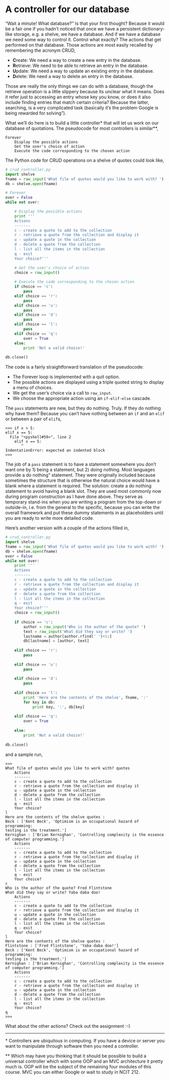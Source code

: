 # A controller for our database

“Wait a minute! What database?” Is that your first thought? Because it
would be a fair one if you hadn’t noticed that once we have a
persistent dictionary-like storage, e.g. a shelve, we have a database.
And if we have a database we need some way to control it. Control what
exactly? The actions that get performed on that database. Those actions
are most easily recalled by remembering the acronym CRUD,

-   **C**reate: We need a way to create a new entry in the database.
-   **R**etrieve: We need to be able to retrieve an entry in the
    database.
-   **U**pdate: We need a way to update an existing entry in the
    database.
-   **D**elete: We need a way to delete an entry in the database.

Those are really the only things we can do with a database, though the
retrieve operation is a little slippery because its unclear what it
means. Does it refer just to accessing an entry whose key you know, or
does it also include finding entries that match certain criteria?
Because the latter, searching, is a very complicated task (basically
it’s the problem Google is being rewarded for solving”).

What we’ll do here is to build a little controller\* that will let us
work on our database of quotations. The pseudocode for most controllers
is similar\*\*,

    Forever
        Display the possible actions
        Get the user's choice of action
        Execute the code corresponding to the chosen action

The Python code for CRUD operations on a shelve of quotes could look
like,

``` python
# crud_controller.py
import shelve
fname = raw_input('What file of quotes would you like to work with? ')
db = shelve.open(fname)

# Forever
over = False
while not over:

    # Display the possible actions
    print '''
    Actions
    -------
    c - create a quote to add to the collection
    r - retrieve a quote from the collection and display it
    u - update a quote in the collection
    d - delete a quote from the collection
    l - list all the items in the collection
    q - exit
    Your choice?'''

    # Get the user's choice of action
    choice = raw_input()
    
    # Execute the code corresponding to the chosen action
    if choice == 'c':
        pass       
    elif choice == 'r':
        pass   
    elif choice == 'u':
        pass   
    elif choice == 'd':
        pass  
    elif choice == 'l':
        pass            
    elif choice == 'q':
        over = True       
    else:
        print 'Not a valid choice!'
        
db.close()
```

The code is a fairly straightforward translation of the pseudocode:

-   The Forever loop is implemented with a quit option.
-   The possible actions are displayed using a triple quoted string to
    display a menu of choices.
-   We get the user’s choice via a call to `raw_input`.
-   We choose the appropriate action using an `if-elif-else` cascade.

The `pass` statements are new, but they do nothing. Truly. If they do
nothing why have them? Because you can’t have nothing between an `if`
and an `elif` or between a pair of `elif`s,

    >>> if x > 5:
    elif x == 5:
      File "<pyshell#59>", line 2
        elif x == 5:
           ^
    IndentationError: expected an indented block
    >>> 

The job of a `pass` statement is to have a statement somewhere you
don’t want one by 1) being a statement, but 2) doing nothing. Most
languages provide a do nothing” statement. They were originally
included because sometimes the structure that is otherwise the natural
choice would have a blank where a statement is required. The solution:
create a do nothing statement to avoid having a blank slot. They are
used most commonly now during program construction as I have done above.
They serve as temporary stand-ins when you are writing a program from
the top-down or outside-in, i.e. from the general to the specific,
because you can write the overall framework and put these dummy
statements in as placeholders until you are ready to write more detailed
code.

Here’s another version with a couple of the actions filled in,

``` python
# crud_controller.py
import shelve
fname = raw_input('What file of quotes would you like to work with? ')
db = shelve.open(fname)
over = False
while not over:
    print '''
    Actions
    -------
    c - create a quote to add to the collection
    r - retrieve a quote from the collection and display it
    u - update a quote in the collection
    d - delete a quote from the collection
    l - list all the items in the collection
    q - exit
    Your choice?'''
    choice = raw_input()
    
    if choice == 'c':
        author = raw_input('Who is the author of the quote? ')
        text = raw_input('What did they say or write? ')
        lastname = author[author.rfind(' ')+1:]
        db[lastname] = [author, text]
        
    elif choice == 'r':
        pass
    
    elif choice == 'u':
        pass
    
    elif choice == 'd':
        pass
    
    elif choice == 'l':
        print 'Here are the contents of the shelve', fname, ':'
        for key in db:
            print key, ':', db[key]
            
    elif choice == 'q':
        over = True
        
    else:
        print 'Not a valid choice!'
        
db.close()
```

and a sample run,

    >>> 
    What file of quotes would you like to work with? quotes
        Actions
        -------
        c - create a quote to add to the collection
        r - retrieve a quote from the collection and display it
        u - update a quote in the collection
        d - delete a quote from the collection
        l - list all the items in the collection
        q - exit
        Your choice?
    l
    Here are the contents of the shelve quotes :
    Beck : ['Kent Beck', 'Optimism is an occupational hazard of programming: 
    testing is the treatment.']
    Kernighan : ['Brian Kernighan', 'Controlling complexity is the essence 
    of computer programming.']
        Actions
        -------
        c - create a quote to add to the collection
        r - retrieve a quote from the collection and display it
        u - update a quote in the collection
        d - delete a quote from the collection
        l - list all the items in the collection
        q - exit
        Your choice?
    c
    Who is the author of the quote? Fred Flintstone
    What did they say or write? Yaba daba doo!
        Actions
        -------
        c - create a quote to add to the collection
        r - retrieve a quote from the collection and display it
        u - update a quote in the collection
        d - delete a quote from the collection
        l - list all the items in the collection
        q - exit
        Your choice?
    l
    Here are the contents of the shelve quotes :
    Flintstone : ['Fred Flintstone', 'Yaba daba doo!']
    Beck : ['Kent Beck', 'Optimism is an occupational hazard of programming: 
    testing is the treatment.']
    Kernighan : ['Brian Kernighan', 'Controlling complexity is the essence 
    of computer programming.']
        Actions
        -------
        c - create a quote to add to the collection
        r - retrieve a quote from the collection and display it
        u - update a quote in the collection
        d - delete a quote from the collection
        l - list all the items in the collection
        q - exit
        Your choice?
    q
    >>> 

What about the other actions? Check out the assignment :-)

------------------------------------------------------------------------

\* Controllers are ubiquitous in computing. If you have a device or
server you want to manipulate through software then you need a
controller.

\*\* Which may have you thinking that it should be possible to build a
universal controller which with some OOP and an MVC architecture it
pretty much is. OOP will be the subject of the remaining four modules of
this course. MVC you can either Google or wait to study in NCIT 212.

